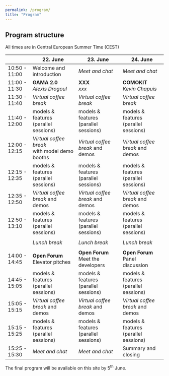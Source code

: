 ```yaml
---
permalink: /program/
title: "Program"
---
```


## Program structure

All times are in Central European Summer Time (CEST)

|  | 22. June | 23. June | 24. June |
|--------------------------|----------------------|--------------------------|----------------------|
|10:50 - 11:00 | Welcome and introduction | *Meet and chat* | *Meet and chat* |
|11:00 - 11:30 | **GAMA 2.0** <br /> *Alexis Drogoul* | **XXX** <br /> *xxx* | **COMOKIT** <br /> *Kevin Chapuis* |
|11:30 - 11:40 | *Virtual coffee break* | *Virtual coffee break* | *Virtual coffee break* |
|11:40 - 12:00 | models & features <br /> (parallel sessions) | models & features <br /> (parallel sessions) | models & features <br /> (parallel sessions) |
|12:00 - 12:15 | *Virtual coffee break* <br /> with model demo booths | *Virtual coffee break* and demos | *Virtual coffee break* and demos |
|12:15 - 12:35 | models & features <br /> (parallel sessions) | models & features <br /> (parallel sessions) | models & features <br /> (parallel sessions) |
|12:35 - 12:50 | *Virtual coffee break* and demos | *Virtual coffee break* and demos | *Virtual coffee break* and demos |
|12:50 - 13:10 | models & features <br /> (parallel sessions) | models & features <br /> (parallel sessions) | models & features <br /> (parallel sessions) |
|  |  |  |  |
|  | *Lunch break* | *Lunch break* | *Lunch break* |
|  |  |  |  |
|14:00 - 14:45 | **Open Forum** <br /> Elevator pitches | **Open Forum** <br /> Meet the developers | **Open Forum** <br /> Panel discussion |
|14:45 - 15:05 | models & features <br /> (parallel sessions) | models & features <br /> (parallel sessions) | models & features <br /> (parallel sessions) |
|15:05 - 15:15 | *Virtual coffee break* and demos | *Virtual coffee break* and demos | *Virtual coffee break* and demos |
|15:15 - 15:25 | models & features <br /> (parallel sessions) | models & features <br /> (parallel sessions) | models & features <br /> (parallel sessions) |
|15:25 - 15:30 | *Meet and chat* | *Meet and chat* | Summary and closing |

The final program will be available on this site by 5<sup>th</sup> June.


